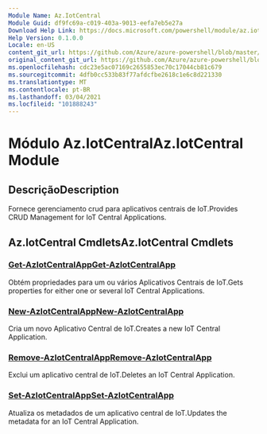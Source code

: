 ```yaml
---
Module Name: Az.IotCentral
Module Guid: df9fc69a-c019-403a-9013-eefa7eb5e27a
Download Help Link: https://docs.microsoft.com/powershell/module/az.iotcentral
Help Version: 0.1.0.0
Locale: en-US
content_git_url: https://github.com/Azure/azure-powershell/blob/master/src/IotCentral/IotCentral/help/Az.IotCentral.md
original_content_git_url: https://github.com/Azure/azure-powershell/blob/master/src/IotCentral/IotCentral/help/Az.IotCentral.md
ms.openlocfilehash: cdc23e5ac07169c2655853ec70c17044cb81c679
ms.sourcegitcommit: 4dfb0cc533b83f77afdcfbe2618c1e6c8d221330
ms.translationtype: MT
ms.contentlocale: pt-BR
ms.lasthandoff: 03/04/2021
ms.locfileid: "101888243"
---
```

# <span data-ttu-id="984e5-101">Módulo Az.IotCentral</span><span class="sxs-lookup"><span data-stu-id="984e5-101">Az.IotCentral Module</span></span>
## <span data-ttu-id="984e5-102">Descrição</span><span class="sxs-lookup"><span data-stu-id="984e5-102">Description</span></span>
<span data-ttu-id="984e5-103">Fornece gerenciamento crud para aplicativos centrais de IoT.</span><span class="sxs-lookup"><span data-stu-id="984e5-103">Provides CRUD Management for IoT Central Applications.</span></span>

## <span data-ttu-id="984e5-104">Az.IotCentral Cmdlets</span><span class="sxs-lookup"><span data-stu-id="984e5-104">Az.IotCentral Cmdlets</span></span>
### [<span data-ttu-id="984e5-105">Get-AzIotCentralApp</span><span class="sxs-lookup"><span data-stu-id="984e5-105">Get-AzIotCentralApp</span></span>](Get-AzIotCentralApp.md)
<span data-ttu-id="984e5-106">Obtém propriedades para um ou vários Aplicativos Centrais de IoT.</span><span class="sxs-lookup"><span data-stu-id="984e5-106">Gets properties for either one or several IoT Central Applications.</span></span>

### [<span data-ttu-id="984e5-107">New-AzIotCentralApp</span><span class="sxs-lookup"><span data-stu-id="984e5-107">New-AzIotCentralApp</span></span>](New-AzIotCentralApp.md)
<span data-ttu-id="984e5-108">Cria um novo Aplicativo Central de IoT.</span><span class="sxs-lookup"><span data-stu-id="984e5-108">Creates a new IoT Central Application.</span></span>

### [<span data-ttu-id="984e5-109">Remove-AzIotCentralApp</span><span class="sxs-lookup"><span data-stu-id="984e5-109">Remove-AzIotCentralApp</span></span>](Remove-AzIotCentralApp.md)
<span data-ttu-id="984e5-110">Exclui um aplicativo central de IoT.</span><span class="sxs-lookup"><span data-stu-id="984e5-110">Deletes an IoT Central Application.</span></span>

### [<span data-ttu-id="984e5-111">Set-AzIotCentralApp</span><span class="sxs-lookup"><span data-stu-id="984e5-111">Set-AzIotCentralApp</span></span>](Set-AzIotCentralApp.md)
<span data-ttu-id="984e5-112">Atualiza os metadados de um aplicativo central de IoT.</span><span class="sxs-lookup"><span data-stu-id="984e5-112">Updates the metadata for an IoT Central Application.</span></span>

